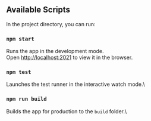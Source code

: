 ## Available Scripts

In the project directory, you can run:

### `npm start`

Runs the app in the development mode.\
Open [http://localhost:2021](http://localhost:2021) to view it in the browser.


### `npm test`

Launches the test runner in the interactive watch mode.\

### `npm run build`

Builds the app for production to the `build` folder.\





